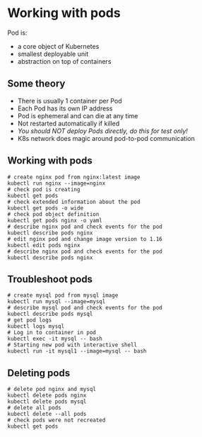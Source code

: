 # Working with pods

Pod is:
* a core object of Kubernetes
* smallest deployable unit
* abstraction on top of containers

## Some theory
* There is usually 1 container per Pod
* Each Pod has its own IP address
* Pod is ephemeral and can die at any time
* Not restarted automatically if killed
* _You should NOT deploy Pods directly, do this for test only!_
* K8s network does magic around pod-to-pod communication

## Working with pods

```
# create nginx pod from nginx:latest image
kubectl run nginx --image=nginx
# check pod is creating
kubectl get pods
# check extended information about the pod
kubectl get pods -o wide
# check pod object definition
kubectl get pods nginx -o yaml
# describe nginx pod and check events for the pod 
kubectl describe pods nginx
# edit nginx pod and change image version to 1.16
kubectl edit pods nginx
# describe nginx pod and check events for the pod 
kubectl describe pods nginx
```

## Troubleshoot pods

```
# create mysql pod from mysql image
kubectl run mysql --image=mysql
# describe mysql pod and check events for the pod 
kubectl describe pods mysql
# get pod logs
kubectl logs mysql
# Log in to container in pod
kubectl exec -it mysql -- bash
# Starting new pod with interactive shell
kubectl run -it mysql1 --image=mysql -- bash
```

## Deleting pods

```
# delete pod nginx and mysql
kubectl delete pods nginx
kubectl delete pods mysql
# delete all pods
kubectl delete --all pods
# check pods were not recreated
kubectl get pods
```

